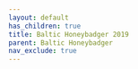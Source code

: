 ```yaml
---
layout: default
has_children: true
title: Baltic Honeybadger 2019
parent: Baltic Honeybadger
nav_exclude: true
---
```


